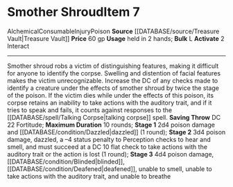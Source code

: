 ﻿---
actions: '[two-actions]'
bulk: L
duration: 10 rounds
id: '2014'
item_category: Alchemical Items
item_subcategory: Alchemical Poisons
level: '7'
name: Smother Shroud
price: 60 gp
rarity: Common
saving_throw: DC 22 Fortitude
source: '[[DATABASE/source/Treasure Vault|Treasure Vault]]'
stage: "Stage 1: 2d4 poison damage and dazzled (1 round)Stage 2: 3d4 poison damage,\
  \ dazzled, a \u20134 status penalty to Perception checks to hear and smell, andmust\
  \ succeed at a DC 10 flat check to take actions with the auditory trait or the action\
  \ is lost (1round)Stage 3: 4d4 poison damage, blinded, deafened, unable to smell,\
  \ unable to take actions withthe auditory trait, and unable to breathe"
subcategory: alchemical/poison
trait:
- '[[DATABASE/trait/Alchemical|Alchemical]]'
- '[[DATABASE/trait/Consumable|Consumable]]'
- '[[DATABASE/trait/Injury|Injury]]'
- '[[DATABASE/trait/Poison|Poison]]'
type: Item
usage: held in 2 hands

---
# Smother Shroud<span class="item-type">Item 7</span>

<span class="item-trait">Alchemical</span><span class="item-trait">Consumable</span><span class="item-trait">Injury</span><span class="item-trait">Poison</span>
**Source** [[DATABASE/source/Treasure Vault|Treasure Vault]] 
**Price** 60 gp
**Usage** held in 2 hands; **Bulk** L
**Activate** <span class="action-icon">2</span> Interact

---
Smother shroud robs a victim of distinguishing features, making it difficult for anyone to identify the corpse. Swelling and distention of facial features makes the victim unrecognizable. Increase the DC of any checks made to identify a creature under the effects of smother shroud by twice the stage of the poison. If the victim dies while under the effects of this poison, its corpse retains an inability to take actions with the auditory trait, and if it tries to speak and fails, it counts against responses to the [[DATABASE/spell/Talking Corpse|talking corpse]] spell.
 **Saving Throw** DC 22 Fortitude; **Maximum Duration** 10 rounds; **Stage 1** 2d4 poison damage and [[DATABASE/condition/Dazzled|dazzled]] (1 round); **Stage 2** 3d4 poison damage, dazzled, a –4 status penalty to Perception checks to hear and smell, and must succeed at a DC 10 flat check to take actions with the auditory trait or the action is lost (1 round); **Stage 3** 4d4 poison damage, [[DATABASE/condition/Blinded|blinded]], [[DATABASE/condition/Deafened|deafened]], unable to smell, unable to take actions with the auditory trait, and unable to breathe